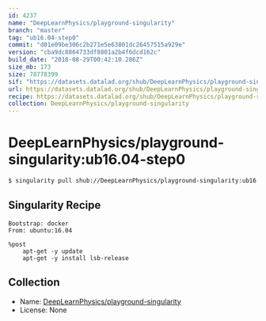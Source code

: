 ```yaml
---
id: 4237
name: "DeepLearnPhysics/playground-singularity"
branch: "master"
tag: "ub16.04-step0"
commit: "d01e09be306c2b271e5e63801dc26457515a929e"
version: "cba9dc8864733df8801a2b4f6dcd162c"
build_date: "2018-08-29T00:42:10.286Z"
size_mb: 173
size: 78778399
sif: "https://datasets.datalad.org/shub/DeepLearnPhysics/playground-singularity/ub16.04-step0/2018-08-29-d01e09be-cba9dc88/cba9dc8864733df8801a2b4f6dcd162c.simg"
url: https://datasets.datalad.org/shub/DeepLearnPhysics/playground-singularity/ub16.04-step0/2018-08-29-d01e09be-cba9dc88/
recipe: https://datasets.datalad.org/shub/DeepLearnPhysics/playground-singularity/ub16.04-step0/2018-08-29-d01e09be-cba9dc88/Singularity
collection: DeepLearnPhysics/playground-singularity
---
```


# DeepLearnPhysics/playground-singularity:ub16.04-step0

```bash
$ singularity pull shub://DeepLearnPhysics/playground-singularity:ub16.04-step0
```

## Singularity Recipe

```singularity
Bootstrap: docker
From: ubuntu:16.04

%post
	apt-get -y update
	apt-get -y install lsb-release
```

## Collection

 - Name: [DeepLearnPhysics/playground-singularity](https://github.com/DeepLearnPhysics/playground-singularity)
 - License: None

